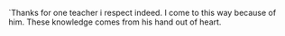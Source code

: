 `Thanks for one teacher i respect indeed. I come to this way because of him. These knowledge comes from his hand out of heart. 
